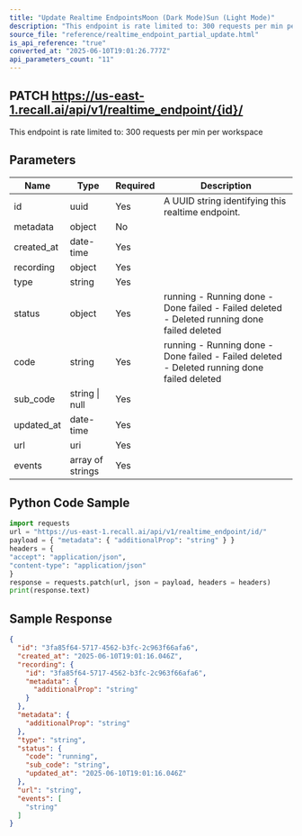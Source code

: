 ```yaml
---
title: "Update Realtime EndpointsMoon (Dark Mode)Sun (Light Mode)"
description: "This endpoint is rate limited to: 300 requests per min per workspace"
source_file: "reference/realtime_endpoint_partial_update.html"
is_api_reference: "true"
converted_at: "2025-06-10T19:01:26.777Z"
api_parameters_count: "11"
---
```

## PATCH https://us-east-1.recall.ai/api/v1/realtime_endpoint/{id}/

This endpoint is rate limited to: 300 requests per min per workspace

## Parameters

| Name | Type | Required | Description |
| --- | --- | --- | --- |
| id | uuid | Yes | A UUID string identifying this realtime endpoint. |
| metadata | object | No |  |
| created_at | date-time | Yes |  |
| recording | object | Yes |  |
| type | string | Yes |  |
| status | object | Yes | running - Running done - Done failed - Failed deleted - Deleted  running done failed deleted |
| code | string | Yes | running - Running done - Done failed - Failed deleted - Deleted  running done failed deleted |
| sub_code | string \| null | Yes |  |
| updated_at | date-time | Yes |  |
| url | uri | Yes |  |
| events | array of strings | Yes |  |

## Python Code Sample

```python
import requests
url = "https://us-east-1.recall.ai/api/v1/realtime_endpoint/id/"
payload = { "metadata": { "additionalProp": "string" } }
headers = {
"accept": "application/json",
"content-type": "application/json"
}
response = requests.patch(url, json = payload, headers = headers)
print(response.text)
```

## Sample Response

```json
{
  "id": "3fa85f64-5717-4562-b3fc-2c963f66afa6",
  "created_at": "2025-06-10T19:01:16.046Z",
  "recording": {
    "id": "3fa85f64-5717-4562-b3fc-2c963f66afa6",
    "metadata": {
      "additionalProp": "string"
    }
  },
  "metadata": {
    "additionalProp": "string"
  },
  "type": "string",
  "status": {
    "code": "running",
    "sub_code": "string",
    "updated_at": "2025-06-10T19:01:16.046Z"
  },
  "url": "string",
  "events": [
    "string"
  ]
}
```
